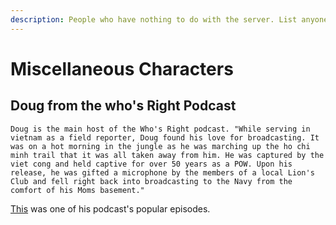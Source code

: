 ```yaml
---
description: People who have nothing to do with the server. List anyone.
---
```


# Miscellaneous Characters

## Doug from the who's Right Podcast

    Doug is the main host of the Who's Right podcast. "While serving in vietnam as a field reporter, Doug found his love for broadcasting. It was on a hot morning in the jungle as he was marching up the ho chi minh trail that it was all taken away from him. He was captured by the viet cong and held captive for over 50 years as a POW. Upon his release, he was gifted a microphone by the members of a local Lion's Club and fell right back into broadcasting to the Navy from the comfort of his Moms basement."  
[  This](https://podcasts.google.com/?feed=aHR0cDovL3dob3NyaWdodC5saWJzeW4uY29tL3Jzcw&episode=MmRjZjg2ZDM2ZmM3NDZhZmEzZTg0YzM1MWMwMzU0ZmE&hl=en&ved=2ahUKEwiDn8b4n6DoAhUSrZ4KHR9MCpIQjrkEegQIARAE&ep=6) was one of his podcast's popular episodes. 

